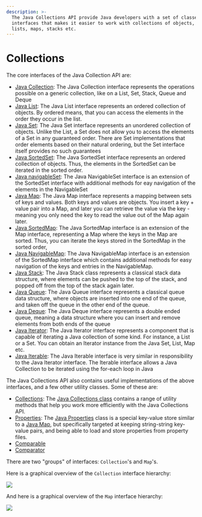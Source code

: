 ```yaml
---
description: >-
  The Java Collections API provide Java developers with a set of classes and
  interfaces that makes it easier to work with collections of objects, e.g.
  lists, maps, stacks etc.
---
```


# Collections



The core interfaces of the Java Collection API are:

* [Java Collection](https://jenkov.com/tutorials/java-collections/collection.html): The Java Collection interface represents the operations possible on a generic collection, like on a List, Set, Stack, Queue and Deque
* [Java List](https://jenkov.com/tutorials/java-collections/list.html): The Java List interface represents an ordered collection of objects. By ordered means, that you can access the elements in the order they occur in the list.
* [Java Set](https://jenkov.com/tutorials/java-collections/set.html): The Java Set interface represents an unordered collection of objects. Unlike the List, a Set does not allow you to access the elements of a Set in any guaranteed order. There are Set implementations that order elements based on their natural ordering, but the Set interface itself provides no such guarantees
* [Java SortedSet](https://jenkov.com/tutorials/java-collections/sortedset.html): The Java SortedSet interface represents an ordered collection of objects. Thus, the elements in the SortedSet can be iterated in the sorted order.
* [Java navigableSet](https://jenkov.com/tutorials/java-collections/navigableset.html): The Java NavigableSet interface is an extension of the SortedSet interface with additional methods for eay navigation of the elements in the NavigableSet
* [Java Map](https://jenkov.com/tutorials/java-collections/map.html): The Java Map interface represents a mapping between sets of keys and values. Both keys and values are objects. You insert a key + value pair into a Map, and later you can retrieve the value via the key - meaning you only need the key to read the value out of the Map again later.
* [Java SortedMap](https://jenkov.com/tutorials/java-collections/sortedmap.html): The Java SortedMap interface is an extension of the Map interface, representing a Map where the keys in the Map are sorted. Thus, you can iterate the keys stored in the SortedMap in the sorted order,
* [Java NavigableMap](https://jenkov.com/tutorials/java-collections/navigablemap.html): The Java NavigableMap interface is an extension of the SortedMap interface which contains additional methods for easy navigation of the keys and entries in the NavigableMap.
* [Java Stack](https://jenkov.com/tutorials/java-collections/stack.html): The Java Stack class represents a classical stack data structure, where elements can be pushed to the top of the stack, and popped off from the top of the stack again later.
* [Java Queue](https://jenkov.com/tutorials/java-collections/queue.html): The Java Queue interface represents a classical queue data structure, where objects are inserted into one end of the queue, and taken off the queue in the other end of the queue.
* [Java Deque](https://jenkov.com/tutorials/java-collections/deque.html): The Java Deque interface represents a double ended queue, meaning a data structure where you can insert and remove elements from both ends of the queue
* [Java Iterator](https://jenkov.com/tutorials/java-collections/iterator.html): The Java Iterator interface represents a component that is capable of iterating a Java collection of some kind. For instance, a List or a Set. You can obtain an Iterator instance from the Java Set, List, Map etc.
* [Java Iterable](https://jenkov.com/tutorials/java-collections/iterable.html): The Java Iterable interface is very similar in responsibility to the Java Iterator interface. The Iterable interface allows a Java Collection to be iterated using the for-each loop in Java



The Java Collections API also contains useful implementations of the above interfaces, and a few other utility classes. Some of these are:

* [Collections](https://jenkov.com/tutorials/java-collections/collections.html): The [Java Collections class](https://jenkov.com/tutorials/java-collections/collections.html) contains a range of utility methods that help you work more efficiently with the Java Collections API.
* [Properties](https://jenkov.com/tutorials/java-collections/properties.html): The [Java Properties](https://jenkov.com/tutorials/java-collections/properties.html) class is a special key-value store similar to a [Java Map](https://jenkov.com/tutorials/java-collections/map.html), but specifically targeted at keeping string-string key-value pairs, and being able to load and store properties from property files.
* [Comparable](https://jenkov.com/tutorials/java-collections/comparable.html)
* [Comparator](https://jenkov.com/tutorials/java-collections/comparator.html)

There are two "groups" of interfaces: `Collection`'s and `Map`'s.

Here is a graphical overview of the `Collection` interface hierarchy:

![](https://jenkov.com/images/java-collections/collection-overview.png)

And here is a graphical overview of the `Map` interface hierarchy:

![](https://jenkov.com/images/java-collections/map-overview.png)


